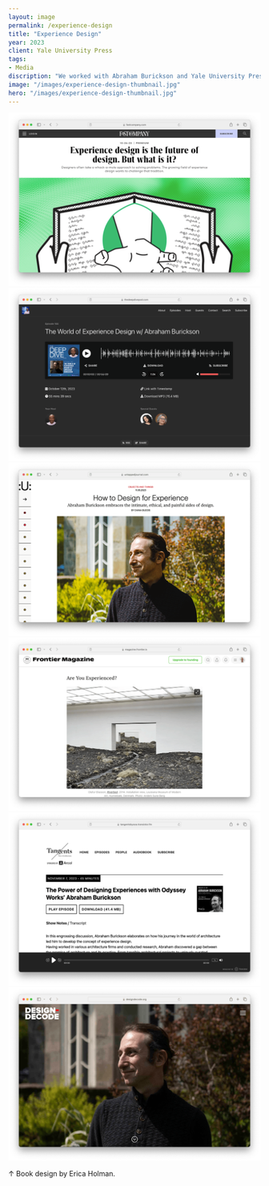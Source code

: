 ```yaml
---
layout: image
permalink: /experience-design
title: "Experience Design"
year: 2023
client: Yale University Press
tags:
- Media
discription: "We worked with Abraham Burickson and Yale University Press to manage the public relations and media for Burickson's book, Experience Design (2023). We coordinated with YUP, sent books to publications, and organized interviews and media coverage across mainstream press and design journals. The book was featured in Fast Company, Metropolis, Untapped, and a range of podcasts."
image: "/images/experience-design-thumbnail.jpg"
hero: "/images/experience-design-thumbnail.jpg"
---
```



<div class="left"><img src="/images/experience-design-01.png"></div>
<div class="right"><img src="/images/experience-design-02.png"></div>

<div class="left"><img src="/images/experience-design-03.png"></div>
<div class="right"><img src="/images/experience-design-04.png"></div>


<div class="left"><img src="/images/experience-design-05.png"></div>
<div class="right"><img src="/images/experience-design-06.png"></div>
<div class="right"><p>&uarr; Book design by Erica Holman.</p></div>
